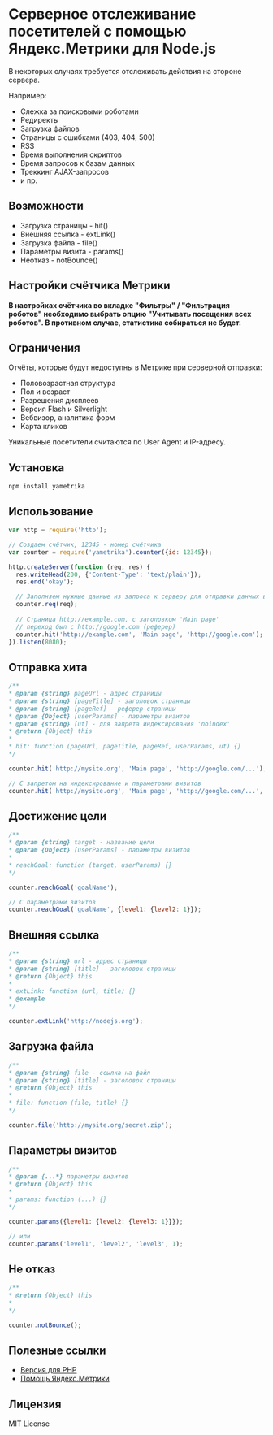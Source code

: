 # Серверное отслеживание посетителей с помощью Яндекс.Метрики для Node.js

В некоторых случаях требуется отслеживать действия на стороне сервера.

Например:
+ Слежка за поисковыми роботами
+ Редиректы
+ Загрузка файлов
+ Страницы с ошибками (403, 404, 500)
+ RSS
+ Время выполнения скриптов
+ Время запросов к базам данных
+ Треккинг AJAX-запросов
+ и пр.

## Возможности
+ Загрузка страницы - hit()
+ Внешняя ссылка - extLink()
+ Загрузка файла - file()
+ Параметры визита - params()
+ Неотказ - notBounce()

## Настройки счётчика Метрики
**В настройках счётчика во вкладке "Фильтры" / "Фильтрация роботов" необходимо выбрать опцию "Учитывать посещения всех роботов". В противном случае, статистика собираться не будет.**

## Ограничения
Отчёты, которые будут недоступны в Метрике при серверной отправки:
+ Половозрастная структура
+ Пол и возраст
+ Разрешения дисплеев
+ Версия Flash и Silverlight
+ Вебвизор, аналитика форм
+ Карта кликов

Уникальные посетители считаются по User Agent и IP-адресу.

## Установка
`npm install yametrika`

## Использование
  ```JavaScript
var http = require('http');

// Создаем счётчик, 12345 - номер счётчика
var counter = require('yametrika').counter({id: 12345});

http.createServer(function (req, res) {
    res.writeHead(200, {'Content-Type': 'text/plain'});
    res.end('okay');
  
    // Заполняем нужные данные из запроса к серверу для отправки данных в Метрику
    counter.req(req);
    
    // Страница http://example.com, с заголовком 'Main page'
    // переход был с http://google.com (реферер)
    counter.hit('http://example.com', 'Main page', 'http://google.com');
}).listen(8080);  
  ```
  
## Отправка хита
  ```JavaScript
/**
 * @param {string} pageUrl - адрес страницы
 * @param {string} [pageTitle] - заголовок страницы
 * @param {string} [pageRef] - реферер страницы
 * @param {Object} [userParams] - параметры визитов
 * @param {string} [ut] - для запрета индексирования 'noindex'
 * @return {Object} this
 * 
 * hit: function (pageUrl, pageTitle, pageRef, userParams, ut) {}
 */          
 
counter.hit('http://mysite.org', 'Main page', 'http://google.com/...');

// С запретом на индексирование и параметрами визитов
counter.hit('http://mysite.org', 'Main page', 'http://google.com/...', {level1: {level2: 1}}, 'noindex');
  ```
  
## Достижение цели
  ```JavaScript
/**
 * @param {string} target - название цели
 * @param {Object} [userParams] - параметры визитов
 * 
 * reachGoal: function (target, userParams) {}
*/   

counter.reachGoal('goalName');

// С параметрами визитов
counter.reachGoal('goalName', {level1: {level2: 1}});
  ```

## Внешняя ссылка
  ```JavaScript
/**
 * @param {string} url - адрес страницы
 * @param {string} [title] - заголовок страницы
 * @return {Object} this
 * 
 * extLink: function (url, title) {}
 * @example
 */         
 
counter.extLink('http://nodejs.org');  
  ```

## Загрузка файла  
  ```JavaScript
/**
 * @param {string} file - ссылка на файл
 * @param {string} [title] - заголовок страницы
 * @return {Object} this
 * 
 * file: function (file, title) {}
 */        
 
counter.file('http://mysite.org/secret.zip');
  ```
  
## Параметры визитов
  ```JavaScript
/**
 * @param {...*} параметры визитов
 * @return {Object} this         
 * 
 * params: function (...) {}
 */         
 
counter.params({level1: {level2: {level3: 1}}});

// или
counter.params('level1', 'level2', 'level3', 1);
  ```
  
## Не отказ
  ```JavaScript
/**
 * @return {Object} this
 * 
 */
 
counter.notBounce();
  ```
  
## Полезные ссылки
+ [Версия для PHP](https://github.com/hcodes/server_yametrika/)
+ [Помощь Яндекс.Метрики](http://help.yandex.ru/metrika/)

## Лицензия
MIT License
